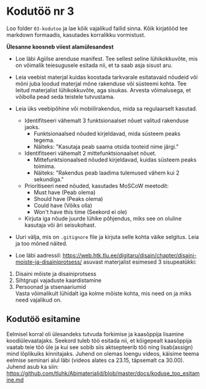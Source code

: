 # Kodutöö nr 3
Loo folder `03-kodutoo` ja lae kõik vajalikud failid sinna. Kõik kirjatööd tee markdown formaadis, kasutades korralikku vormistust.

**Ülesanne koosneb viiest alamülesandest**

- Loe läbi Agiilse arenduse manifest. Tee sellest seline lühikokkuvõte, mis on võimalik teiesugusele esitada nii, et ta saab asja sisust aru.

- Leia veebist materjal kuidas koostada tarkvarale esitatavaid nõudeid või mõni juba loodud materjal mõne rakenduse või süsteemi kohta. Tee leitud materjalist lühikokkuvõte, aga sisukas. Arvesta võimalusega, et võibolla pead seda teistele tutvustama.

- Leia üks veebipõhine või mobiilirakendus, mida sa regulaarselt kasutad.
  - Identifitseeri vähemalt 3 funktsionaalset nõuet valitud rakenduse jaoks.
    - Funktsionaalsed nõuded kirjeldavad, mida süsteem peaks tegema.
    - Näiteks: "Kasutaja peab saama otsida tooteid nime järgi."
  - Identifitseeri vähemalt 2 mittefunktsionaalset nõuet.
    - Mittefunktsionaalsed nõuded kirjeldavad, kuidas süsteem peaks toimima.
    - Näiteks: "Rakendus peab laadima tulemused vähem kui 2 sekundiga."
  - Prioritiseeri need nõuded, kasutades MoSCoW meetodit:
    - Must have (Peab olema)
    - Should have (Peaks olema)
    - Could have (Võiks olla)
    - Won't have this time (Seekord ei ole)
  - Kirjuta iga nõude juurde lühike põhjendus, miks see on oluline kasutaja või äri seisukohast.


- Uuri välja, mis on `.gitignore` file ja kirjuta selle kohta väike selgitus. Leia ja too mõned näited.

- Loe läbi aadressil: https://web.htk.tlu.ee/digitaru/disain/chapter/disaini-moiste-ja-disainiprotsess/  asuvast materjalist esimesed 3 sisupeatükki:
1. Disaini mõiste ja disainiprotsess
2. Sihtgrupi vajaduste kaardistamine
3. Persoonad ja stsenaariumid  
Vasta võimalikult lühidalt iga kolme mõiste kohta, mis need on ja miks need vajalikud on.


## Kodutöö esitamine

Eelmisel korral oli ülesandeks tutvuda forkimise ja kaasõppija lisamine koodiülevaatajaks. Seekord tuleb töö esitada nii, et kõigepealt kaasõppija vaatab teie töö üle ja kui see sobib siis aktsepteerib töö ning lisab(assign) mind lõplikuiks kinnitajaks. Juhend on olemas loengu videos, käisime teema eelmise seminari alul läbi (videos alates ca 23.15, täpsemalt ca 30.00). Juhend asub ka siin: https://github.com/tluhk/Abimaterjalid/blob/master/docs/koduse_too_esitamine.md
